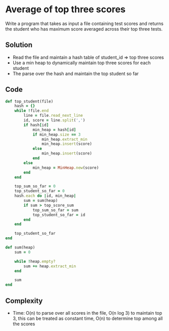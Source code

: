 # Average of top three scores
Write a program that takes as input a file containing test scores and returns the student who
has maximum score averaged across their top three tests.

## Solution
- Read the file and maintain a hash table of student_id => top three scores
- Use a min heap to dynamically maintain top three scores for each student
- The parse over the hash and maintain the top student so far

## Code
```ruby
def top_student(file)
    hash = {}
    while !file.end
        line = file.read_next_line
        id, score = line.split(',')
        if hash[id]
            min_heap = hash[id]
            if min_heap.size == 3
                min_heap.extract_min
                min_heap.insert(score)
            else
                min_heap.insert(score)
            end
        else
            min_heap = MinHeap.new(score)
        end
    end

    top_sum_so_far = 0
    top_student_so_far = 0
    hash.each do |id, min_heap|
        sum = sum(heap)
        if sum > top_score_sum
            top_sum_so_far = sum
            top_student_so_far = id
        end
    end

    top_student_so_far
end

def sum(heap)
    sum = 0

    while !heap.empty?
        sum += heap.extract_min
    end

    sum
end
```

## Complexity
- Time: O(n) to parse over all scores in the file, O(n log 3) to maintain top 3, this can be
  treated as constant time, O(n) to determine top among all the scores
